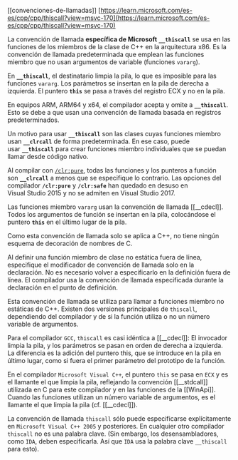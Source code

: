 [[convenciones-de-llamadas]]
[https://learn.microsoft.com/es-es/cpp/cpp/thiscall?view=msvc-170](https://learn.microsoft.com/es-es/cpp/cpp/thiscall?view=msvc-170)

La convención de llamada **específica de Microsoft** **`__thiscall`** se usa en las funciones de los miembros de la clase de C++ en la arquitectura x86. Es la convención de llamada predeterminada que emplean las funciones miembro que no usan argumentos de variable (funciones `vararg`).

En **`__thiscall`**, el destinatario limpia la pila, lo que es imposible para las funciones `vararg`. Los parámetros se insertan en la pila de derecha a izquierda. El puntero **`this`** se pasa a través del registro ECX y no en la pila.

En equipos ARM, ARM64 y x64, el compilador acepta y omite a **`__thiscall`**. Esto se debe a que usan una convención de llamada basada en registros predeterminados.

Un motivo para usar **`__thiscall`** son las clases cuyas funciones miembro usan **`__clrcall`** de forma predeterminada. En ese caso, puede usar **`__thiscall`** para crear funciones miembro individuales que se puedan llamar desde código nativo.

Al compilar con [`/clr:pure`](https://learn.microsoft.com/es-es/cpp/build/reference/clr-common-language-runtime-compilation?view=msvc-170), todas las funciones y los punteros a función son **`__clrcall`** a menos que se especifique lo contrario. Las opciones del compilador **`/clr:pure`** y **`/clr:safe`** han quedado en desuso en Visual Studio 2015 y no se admiten en Visual Studio 2017.

Las funciones miembro `vararg` usan la convención de llamada [[__cdecl]]. Todos los argumentos de función se insertan en la pila, colocándose el puntero **`this`** en el último lugar de la pila.

Como esta convención de llamada solo se aplica a C++, no tiene ningún esquema de decoración de nombres de C.

Al definir una función miembro de clase no estática fuera de línea, especifique el modificador de convención de llamada solo en la declaración. No es necesario volver a especificarlo en la definición fuera de línea. El compilador usa la convención de llamada especificada durante la declaración en el punto de definición.

Esta convención de llamada se utiliza para llamar a funciones miembro no estáticas de C++. Existen dos versiones principales de ``thiscall``, dependiendo del compilador y de si la función utiliza o no un número variable de argumentos.

Para el compilador ``GCC``, ``thiscall`` es casi idéntica a [[__cdecl]]: El invocador limpia la pila, y los parámetros se pasan en orden de derecha a izquierda. La diferencia es la adición del puntero this, que se introduce en la pila en último lugar, como si fuera el primer parámetro del prototipo de la función.

En el compilador ``Microsoft Visual C++``, el puntero ``this`` se pasa en ``ECX`` y es el llamante el que limpia la pila, reflejando la convención [[__stdcall]] utilizada en C para este compilador y en las funciones de la [[WinApi]]. Cuando las funciones utilizan un número variable de argumentos, es el llamante el que limpia la pila (cf. [[__cdecl]]).

La convención de llamada ``thiscall`` sólo puede especificarse explícitamente en ``Microsoft Visual C++ 2005`` y posteriores. En cualquier otro compilador ``thiscall`` no es una palabra clave. (Sin embargo, los desensambladores, como ``IDA``, deben especificarla. Así que ``IDA`` usa la palabra clave ``__thiscall`` para esto).